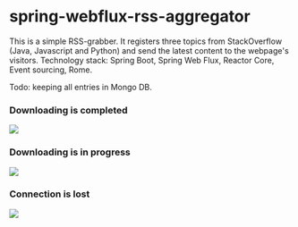 # spring-webflux-rss-aggregator

This is a simple RSS-grabber.
It registers three topics from StackOverflow (Java, Javascript and Python) and send the latest content to the webpage's visitors.
Technology stack: Spring Boot, Spring Web Flux, Reactor Core, Event sourcing, Rome.

Todo: keeping all entries in Mongo DB.

### Downloading is completed
![](http://s019.radikal.ru/i628/1707/41/11d1e6916c91.png)

### Downloading is in progress
![](http://s018.radikal.ru/i518/1707/de/75118a6b3115.png)

### Connection is lost
![](http://s018.radikal.ru/i504/1707/6f/46c90051348f.png)
